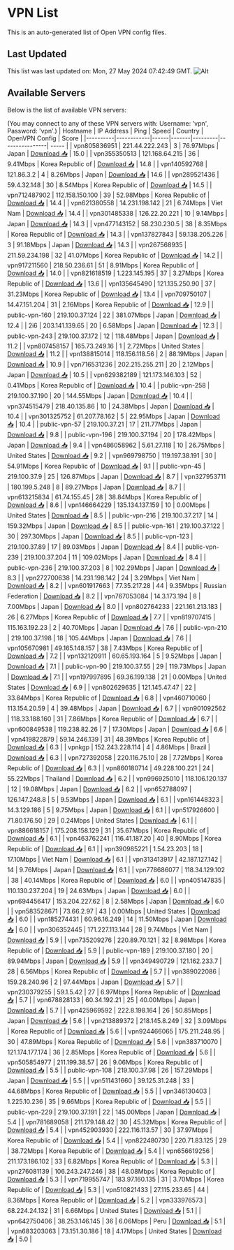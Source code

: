 # VPN List

This is an auto-generated list of Open VPN config files.

## Last Updated

This list was last updated on: Mon, 27 May 2024 07:42:49 GMT.
![Alt](https://repobeats.axiom.co/api/embed/186b98318ef1479477931607c1ad7d823f12451f.svg "Repobeats analytics image")

## Available Servers

Below is the list of available VPN servers:

(You may connect to any of these VPN servers with: Username: 'vpn', Password: 'vpn'.)
| Hostname | IP Address | Ping | Speed | Country | OpenVPN Config | Score |
|----------|------------|------|-------|---------|----------------| ----- |
| vpn805836951 | 221.44.222.243 | 3 | 76.97Mbps | Japan | [Download 📥](./configs/server_0_JP.ovpn) | 15.0 |
| vpn355350513 | 121.168.64.215 | 36 | 9.41Mbps | Korea Republic of | [Download 📥](./configs/server_1_KR.ovpn) | 14.8 |
| vpn140592768 | 121.86.3.2 | 4 | 8.26Mbps | Japan | [Download 📥](./configs/server_2_JP.ovpn) | 14.6 |
| vpn289521436 | 59.4.32.148 | 30 | 8.54Mbps | Korea Republic of | [Download 📥](./configs/server_3_KR.ovpn) | 14.5 |
| vpn712487902 | 112.158.150.100 | 39 | 52.98Mbps | Korea Republic of | [Download 📥](./configs/server_4_KR.ovpn) | 14.4 |
| vpn621380558 | 14.231.198.142 | 21 | 6.74Mbps | Viet Nam | [Download 📥](./configs/server_5_VN.ovpn) | 14.4 |
| vpn301485338 | 126.22.20.221 | 10 | 9.14Mbps | Japan | [Download 📥](./configs/server_6_JP.ovpn) | 14.3 |
| vpn477143152 | 58.230.230.5 | 38 | 8.35Mbps | Korea Republic of | [Download 📥](./configs/server_7_KR.ovpn) | 14.3 |
| vpn137827843 | 59.138.205.226 | 3 | 91.18Mbps | Japan | [Download 📥](./configs/server_8_JP.ovpn) | 14.3 |
| vpn267568935 | 211.59.234.198 | 32 | 41.07Mbps | Korea Republic of | [Download 📥](./configs/server_9_KR.ovpn) | 14.2 |
| vpn917211560 | 218.50.236.61 | 51 | 8.91Mbps | Korea Republic of | [Download 📥](./configs/server_10_KR.ovpn) | 14.0 |
| vpn821618519 | 1.223.145.195 | 37 | 3.27Mbps | Korea Republic of | [Download 📥](./configs/server_11_KR.ovpn) | 13.6 |
| vpn135645490 | 121.135.250.90 | 37 | 31.23Mbps | Korea Republic of | [Download 📥](./configs/server_12_KR.ovpn) | 13.4 |
| vpn709750107 | 14.47.151.204 | 31 | 2.16Mbps | Korea Republic of | [Download 📥](./configs/server_13_KR.ovpn) | 12.9 |
| public-vpn-160 | 219.100.37.124 | 22 | 381.07Mbps | Japan | [Download 📥](./configs/server_14_JP.ovpn) | 12.4 |
| 2i6 | 203.141.139.65 | 20 | 6.58Mbps | Japan | [Download 📥](./configs/server_15_JP.ovpn) | 12.3 |
| public-vpn-243 | 219.100.37.172 | 12 | 118.48Mbps | Japan | [Download 📥](./configs/server_16_JP.ovpn) | 11.2 |
| vpn807458157 | 165.73.249.16 | 1 | 2.72Mbps | United States | [Download 📥](./configs/server_17_US.ovpn) | 11.2 |
| vpn138815014 | 118.156.118.56 | 2 | 88.19Mbps | Japan | [Download 📥](./configs/server_18_JP.ovpn) | 10.9 |
| vpn716531236 | 202.215.255.211 | 20 | 2.12Mbps | Japan | [Download 📥](./configs/server_19_JP.ovpn) | 10.5 |
| vpn629382189 | 121.173.146.103 | 52 | 0.41Mbps | Korea Republic of | [Download 📥](./configs/server_20_KR.ovpn) | 10.4 |
| public-vpn-258 | 219.100.37.190 | 20 | 144.55Mbps | Japan | [Download 📥](./configs/server_21_JP.ovpn) | 10.4 |
| vpn374515479 | 218.40.135.86 | 10 | 24.38Mbps | Japan | [Download 📥](./configs/server_22_JP.ovpn) | 10.4 |
| vpn301325752 | 61.207.78.162 | 5 | 22.95Mbps | Japan | [Download 📥](./configs/server_23_JP.ovpn) | 10.4 |
| public-vpn-57 | 219.100.37.21 | 17 | 211.77Mbps | Japan | [Download 📥](./configs/server_24_JP.ovpn) | 9.8 |
| public-vpn-196 | 219.100.37.194 | 20 | 178.42Mbps | Japan | [Download 📥](./configs/server_25_JP.ovpn) | 9.4 |
| vpn486058962 | 5.61.27.118 | 10 | 26.75Mbps | United States | [Download 📥](./configs/server_26_US.ovpn) | 9.2 |
| vpn969798750 | 119.197.38.191 | 30 | 54.91Mbps | Korea Republic of | [Download 📥](./configs/server_27_KR.ovpn) | 9.1 |
| public-vpn-45 | 219.100.37.9 | 25 | 126.87Mbps | Japan | [Download 📥](./configs/server_28_JP.ovpn) | 8.7 |
| vpn327953711 | 180.199.5.248 | 8 | 89.27Mbps | Japan | [Download 📥](./configs/server_29_JP.ovpn) | 8.7 |
| vpn613215834 | 61.74.155.45 | 28 | 38.84Mbps | Korea Republic of | [Download 📥](./configs/server_30_KR.ovpn) | 8.6 |
| vpn146664229 | 135.134.137.159 | 10 | 0.00Mbps | United States | [Download 📥](./configs/server_31_US.ovpn) | 8.5 |
| public-vpn-216 | 219.100.37.217 | 14 | 159.32Mbps | Japan | [Download 📥](./configs/server_32_JP.ovpn) | 8.5 |
| public-vpn-161 | 219.100.37.122 | 30 | 297.30Mbps | Japan | [Download 📥](./configs/server_33_JP.ovpn) | 8.5 |
| public-vpn-123 | 219.100.37.89 | 17 | 89.03Mbps | Japan | [Download 📥](./configs/server_34_JP.ovpn) | 8.4 |
| public-vpn-239 | 219.100.37.204 | 11 | 109.02Mbps | Japan | [Download 📥](./configs/server_35_JP.ovpn) | 8.4 |
| public-vpn-236 | 219.100.37.203 | 8 | 102.29Mbps | Japan | [Download 📥](./configs/server_36_JP.ovpn) | 8.3 |
| vpn272700638 | 14.231.198.142 | 24 | 3.29Mbps | Viet Nam | [Download 📥](./configs/server_37_VN.ovpn) | 8.2 |
| vpn601917663 | 77.35.217.28 | 44 | 9.35Mbps | Russian Federation | [Download 📥](./configs/server_38_RU.ovpn) | 8.2 |
| vpn767053084 | 14.3.173.194 | 8 | 7.00Mbps | Japan | [Download 📥](./configs/server_39_JP.ovpn) | 8.0 |
| vpn802764233 | 221.161.213.183 | 26 | 6.27Mbps | Korea Republic of | [Download 📥](./configs/server_40_KR.ovpn) | 7.7 |
| vpn819707415 | 115.163.192.23 | 2 | 40.70Mbps | Japan | [Download 📥](./configs/server_41_JP.ovpn) | 7.6 |
| public-vpn-210 | 219.100.37.198 | 18 | 105.44Mbps | Japan | [Download 📥](./configs/server_42_JP.ovpn) | 7.6 |
| vpn105670981 | 49.165.148.157 | 38 | 7.43Mbps | Korea Republic of | [Download 📥](./configs/server_43_KR.ovpn) | 7.2 |
| vpn132120911 | 60.65.193.164 | 5 | 9.52Mbps | Japan | [Download 📥](./configs/server_44_JP.ovpn) | 7.1 |
| public-vpn-90 | 219.100.37.55 | 29 | 119.73Mbps | Japan | [Download 📥](./configs/server_45_JP.ovpn) | 7.1 |
| vpn197997895 | 69.36.199.138 | 21 | 0.00Mbps | United States | [Download 📥](./configs/server_46_US.ovpn) | 6.9 |
| vpn802629635 | 121.145.47.47 | 22 | 33.84Mbps | Korea Republic of | [Download 📥](./configs/server_47_KR.ovpn) | 6.8 |
| vpn460710060 | 113.154.20.59 | 4 | 39.48Mbps | Japan | [Download 📥](./configs/server_48_JP.ovpn) | 6.7 |
| vpn901092562 | 118.33.188.160 | 31 | 7.86Mbps | Korea Republic of | [Download 📥](./configs/server_49_KR.ovpn) | 6.7 |
| vpn600849538 | 119.238.82.26 | 7 | 17.30Mbps | Japan | [Download 📥](./configs/server_50_JP.ovpn) | 6.6 |
| vpn419822879 | 59.14.246.139 | 31 | 48.39Mbps | Korea Republic of | [Download 📥](./configs/server_51_KR.ovpn) | 6.3 |
| vpnkgp | 152.243.228.114 | 4 | 4.86Mbps | Brazil | [Download 📥](./configs/server_52_BR.ovpn) | 6.3 |
| vpn727392058 | 220.116.75.10 | 28 | 7.72Mbps | Korea Republic of | [Download 📥](./configs/server_53_KR.ovpn) | 6.3 |
| vpn860180714 | 49.228.100.221 | 24 | 55.22Mbps | Thailand | [Download 📥](./configs/server_54_TH.ovpn) | 6.2 |
| vpn996925010 | 118.106.120.137 | 12 | 19.08Mbps | Japan | [Download 📥](./configs/server_55_JP.ovpn) | 6.2 |
| vpn652788097 | 126.147.248.8 | 5 | 9.53Mbps | Japan | [Download 📥](./configs/server_56_JP.ovpn) | 6.1 |
| vpn161448323 | 14.3.129.186 | 5 | 9.75Mbps | Japan | [Download 📥](./configs/server_57_JP.ovpn) | 6.1 |
| vpn517926600 | 71.80.176.50 | 29 | 0.24Mbps | United States | [Download 📥](./configs/server_58_US.ovpn) | 6.1 |
| vpn886618157 | 175.208.158.129 | 31 | 35.67Mbps | Korea Republic of | [Download 📥](./configs/server_59_KR.ovpn) | 6.1 |
| vpn463762241 | 116.41.187.20 | 40 | 8.90Mbps | Korea Republic of | [Download 📥](./configs/server_60_KR.ovpn) | 6.1 |
| vpn390985221 | 1.54.23.203 | 18 | 17.10Mbps | Viet Nam | [Download 📥](./configs/server_61_VN.ovpn) | 6.1 |
| vpn313413917 | 42.187.127.142 | 14 | 9.76Mbps | Japan | [Download 📥](./configs/server_62_JP.ovpn) | 6.1 |
| vpn778686077 | 118.34.129.102 | 38 | 40.14Mbps | Korea Republic of | [Download 📥](./configs/server_63_KR.ovpn) | 6.0 |
| vpn405147835 | 110.130.237.204 | 19 | 24.63Mbps | Japan | [Download 📥](./configs/server_64_JP.ovpn) | 6.0 |
| vpn694456417 | 153.204.227.62 | 8 | 2.58Mbps | Japan | [Download 📥](./configs/server_65_JP.ovpn) | 6.0 |
| vpn583528671 | 73.66.2.97 | 43 | 0.00Mbps | United States | [Download 📥](./configs/server_66_US.ovpn) | 6.0 |
| vpn185274431 | 60.96.16.249 | 14 | 11.50Mbps | Japan | [Download 📥](./configs/server_67_JP.ovpn) | 6.0 |
| vpn306352445 | 171.227.113.144 | 28 | 9.74Mbps | Viet Nam | [Download 📥](./configs/server_68_VN.ovpn) | 5.9 |
| vpn735209276 | 220.89.70.121 | 32 | 8.98Mbps | Korea Republic of | [Download 📥](./configs/server_69_KR.ovpn) | 5.9 |
| public-vpn-189 | 219.100.37.180 | 20 | 89.94Mbps | Japan | [Download 📥](./configs/server_70_JP.ovpn) | 5.9 |
| vpn349490729 | 121.162.233.7 | 28 | 6.56Mbps | Korea Republic of | [Download 📥](./configs/server_71_KR.ovpn) | 5.7 |
| vpn389022086 | 159.28.240.96 | 2 | 97.44Mbps | Japan | [Download 📥](./configs/server_72_JP.ovpn) | 5.7 |
| vpn230379255 | 59.1.5.42 | 27 | 6.97Mbps | Korea Republic of | [Download 📥](./configs/server_73_KR.ovpn) | 5.7 |
| vpn678828133 | 60.34.192.21 | 25 | 40.00Mbps | Japan | [Download 📥](./configs/server_74_JP.ovpn) | 5.7 |
| vpn425969592 | 222.8.198.164 | 26 | 50.85Mbps | Japan | [Download 📥](./configs/server_75_JP.ovpn) | 5.6 |
| vpn213889372 | 218.145.8.249 | 32 | 3.09Mbps | Korea Republic of | [Download 📥](./configs/server_76_KR.ovpn) | 5.6 |
| vpn924466065 | 175.211.248.95 | 30 | 47.89Mbps | Korea Republic of | [Download 📥](./configs/server_77_KR.ovpn) | 5.6 |
| vpn383710070 | 121.174.177.174 | 36 | 2.85Mbps | Korea Republic of | [Download 📥](./configs/server_78_KR.ovpn) | 5.6 |
| vpn505854977 | 211.199.38.57 | 26 | 9.06Mbps | Korea Republic of | [Download 📥](./configs/server_79_KR.ovpn) | 5.5 |
| public-vpn-108 | 219.100.37.98 | 26 | 157.29Mbps | Japan | [Download 📥](./configs/server_80_JP.ovpn) | 5.5 |
| vpn511431660 | 39.125.31.248 | 33 | 44.68Mbps | Korea Republic of | [Download 📥](./configs/server_81_KR.ovpn) | 5.5 |
| vpn346130403 | 1.225.10.236 | 35 | 9.66Mbps | Korea Republic of | [Download 📥](./configs/server_82_KR.ovpn) | 5.5 |
| public-vpn-229 | 219.100.37.191 | 22 | 145.00Mbps | Japan | [Download 📥](./configs/server_83_JP.ovpn) | 5.4 |
| vpn781689058 | 211.179.148.42 | 30 | 45.32Mbps | Korea Republic of | [Download 📥](./configs/server_84_KR.ovpn) | 5.4 |
| vpn452903930 | 222.116.113.57 | 30 | 37.97Mbps | Korea Republic of | [Download 📥](./configs/server_85_KR.ovpn) | 5.4 |
| vpn822480730 | 220.71.83.125 | 29 | 38.72Mbps | Korea Republic of | [Download 📥](./configs/server_86_KR.ovpn) | 5.4 |
| vpn656619256 | 211.173.186.102 | 33 | 6.82Mbps | Korea Republic of | [Download 📥](./configs/server_87_KR.ovpn) | 5.3 |
| vpn276081139 | 106.243.247.246 | 38 | 48.08Mbps | Korea Republic of | [Download 📥](./configs/server_88_KR.ovpn) | 5.3 |
| vpn719955747 | 183.97.160.135 | 31 | 3.70Mbps | Korea Republic of | [Download 📥](./configs/server_89_KR.ovpn) | 5.3 |
| vpn510821433 | 27.115.233.65 | 44 | 8.36Mbps | Korea Republic of | [Download 📥](./configs/server_90_KR.ovpn) | 5.2 |
| vpn333976573 | 68.224.24.132 | 31 | 6.66Mbps | United States | [Download 📥](./configs/server_91_US.ovpn) | 5.1 |
| vpn642750406 | 38.253.146.145 | 36 | 6.06Mbps | Peru | [Download 📥](./configs/server_92_PE.ovpn) | 5.1 |
| vpn683203063 | 73.151.30.186 | 18 | 4.17Mbps | United States | [Download 📥](./configs/server_93_US.ovpn) | 5.0 |
